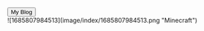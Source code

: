 
<link rel="stylesheet" type="text/css" href="style.css">
<html>
<body>  
<section class="loader"> 
<div class="slider" style="--i:0">     </div> 
<div class="slider" style="--i:1">     </div>  
<div class="slider" style="--i:2">     </div> 
<div class="slider" style="--i:3">    </div> 
 <div class="slider" style="--i:4">    </div>  
 </section>
 <br>
<button onclick="window.location.href='/blog/index.html'">
    My Blog
    <div class="arrow-wrapper">
        <div class="arrow"></div>
    </div>
</button>
 </body>
 </html>
 <br>
![1685807984513](image/index/1685807984513.png "Minecraft")